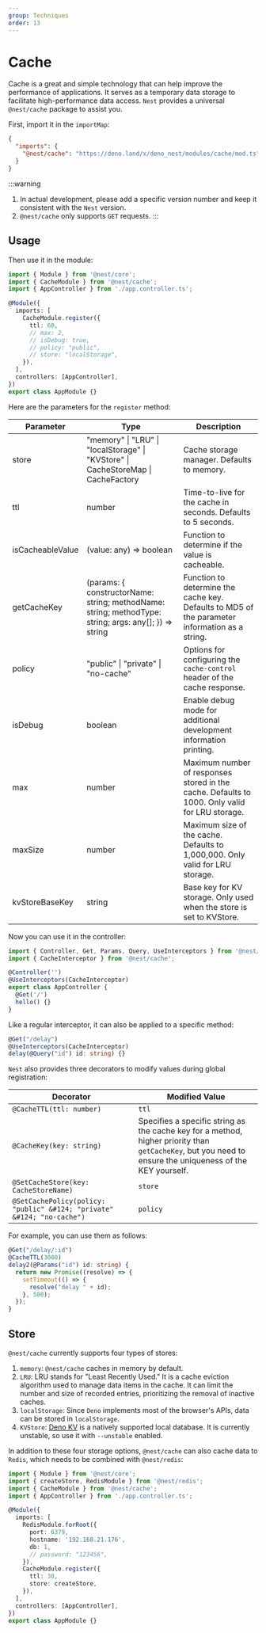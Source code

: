 ```yaml
---
group: Techniques
order: 13
---
```


# Cache

Cache is a great and simple technology that can help improve the performance of applications. It serves as a temporary data storage to facilitate high-performance data access. `Nest` provides a universal `@nest/cache` package to assist you.

First, import it in the `importMap`:

```json
{
  "imports": {
    "@nest/cache": "https://deno.land/x/deno_nest/modules/cache/mod.ts"
  }
}
```

:::warning

1. In actual development, please add a specific version number and keep it consistent with the `Nest` version.
2. `@nest/cache` only supports `GET` requests.
   :::

## Usage

Then use it in the module:

```typescript
import { Module } from '@nest/core';
import { CacheModule } from '@nest/cache';
import { AppController } from './app.controller.ts';

@Module({
  imports: [
    CacheModule.register({
      ttl: 60,
      // max: 2,
      // isDebug: true,
      // policy: "public",
      // store: "localStorage",
    }),
  ],
  controllers: [AppController],
})
export class AppModule {}
```

Here are the parameters for the `register` method:

| Parameter        | Type                                                                                                  | Description                                                                                    |
| ---------------- | ----------------------------------------------------------------------------------------------------- | ---------------------------------------------------------------------------------------------- |
| store            | "memory" &#124; "LRU" &#124; "localStorage" &#124; "KVStore" &#124; CacheStoreMap &#124; CacheFactory | Cache storage manager. Defaults to memory.                                                     |
| ttl              | number                                                                                                | Time-to-live for the cache in seconds. Defaults to 5 seconds.                                  |
| isCacheableValue | (value: any) => boolean                                                                               | Function to determine if the value is cacheable.                                               |
| getCacheKey      | (params: { constructorName: string; methodName: string; methodType: string; args: any[]; }) => string | Function to determine the cache key. Defaults to MD5 of the parameter information as a string. |
| policy           | "public" &#124; "private" &#124; "no-cache"                                                           | Options for configuring the `cache-control` header of the cache response.                      |
| isDebug          | boolean                                                                                               | Enable debug mode for additional development information printing.                             |
| max              | number                                                                                                | Maximum number of responses stored in the cache. Defaults to 1000. Only valid for LRU storage. |
| maxSize          | number                                                                                                | Maximum size of the cache. Defaults to 1,000,000. Only valid for LRU storage.                  |
| kvStoreBaseKey   | string                                                                                                | Base key for KV storage. Only used when the store is set to KVStore.                           |

Now you can use it in the controller:

```typescript
import { Controller, Get, Params, Query, UseInterceptors } from '@nest/core';
import { CacheInterceptor } from '@nest/cache';

@Controller('')
@UseInterceptors(CacheInterceptor)
export class AppController {
  @Get('/')
  hello() {}
}
```

Like a regular interceptor, it can also be applied to a specific method:

```typescript
@Get("/delay")
@UseInterceptors(CacheInterceptor)
delay(@Query("id") id: string) {}
```

`Nest` also provides three decorators to modify values during global registration:

| Decorator                                                               | Modified Value                                                                                                                                            |
| ----------------------------------------------------------------------- | --------------------------------------------------------------------------------------------------------------------------------------------------------- |
| `@CacheTTL(ttl: number)`                                                | `ttl`                                                                                                                                                     |
| `@CacheKey(key: string)`                                                | Specifies a specific string as the cache key for a method, higher priority than `getCacheKey`, but you need to ensure the uniqueness of the KEY yourself. |
| `@SetCacheStore(key: CacheStoreName)`                                   | `store`                                                                                                                                                   |
| `@SetCachePolicy(policy: "public" &#124; "private" &#124; "no-cache") ` | `policy`                                                                                                                                                  |

For example, you can use them as follows:

```typescript
@Get("/delay/:id")
@CacheTTL(3000)
delay2(@Params("id") id: string) {
  return new Promise((resolve) => {
    setTimeout(() => {
      resolve("delay " + id);
    }, 500);
  });
}
```

## Store

`@nest/cache` currently supports four types of stores:

1. `memory`: `@nest/cache` caches in memory by default.
2. `LRU`: LRU stands for "Least Recently Used." It is a cache eviction algorithm used to manage data items in the cache. It can limit the number and size of recorded entries, prioritizing the removal of inactive caches.
3. `localStorage`: Since `Deno` implements most of the browser's APIs, data can be stored in `localStorage`.
4. `KVStore`: [Deno KV](https://docs.deno.com/kv/manual) is a natively supported local database. It is currently unstable, so use it with `--unstable` enabled.

In addition to these four storage options, `@nest/cache` can also cache data to `Redis`, which needs to be combined with `@nest/redis`:

```typescript
import { Module } from '@nest/core';
import { createStore, RedisModule } from '@nest/redis';
import { CacheModule } from '@nest/cache';
import { AppController } from './app.controller.ts';

@Module({
  imports: [
    RedisModule.forRoot({
      port: 6379,
      hostname: '192.168.21.176',
      db: 1,
      // password: "123456",
    }),
    CacheModule.register({
      ttl: 30,
      store: createStore,
    }),
  ],
  controllers: [AppController],
})
export class AppModule {}
```
